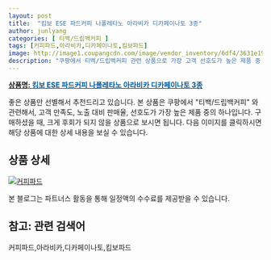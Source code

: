 ```yaml
---
layout: post
title:  "킴보 ESE 파드커피 나폴레타노 아라비카 디카페이나토 3종"
author: junlyang
categories: [ 티백/드립백커피 ]
tags: [커피파드,아라비카,디카페이나토,킴보파드]
image: http://image1.coupangcdn.com/image/vendor_inventory/6df4/3631e194ec2f289f3d4cb57f3d8be7e30922bce7943923336dd7dc18df22.jpg 
description: "쿠팡에서 티백/드립백커피 관련 상품으로 가장 고객 선호도가 높은 제품 중 하나입니다."
---
```


<a href="https://coupa.ng/bOsBEp"><b>상품명: <font color='#01579B'>킴보 ESE 파드커피 나폴레타노 아라비카 디카페이나토 3종</font></b></a>

좋은 상품만 선별해서 추천드리고 있습니다.
본 상품은 쿠팡에서 "티백/드립백커피" 와 관련해서, 고객 만족도, 노출 대비 판매율, 선호도가 가장 높은 제품 중의 하나입니다.
구매하셨을 때, 크게 후회가 되지 않을 상품으로 보시면 됩니다. 
다음 이미지를 클릭하시면 해당 상품에 대한 상세 내용을 보실 수 있습니다.

## 상품 상세

<a href="https://coupa.ng/bOsBEp"><img src="http://image1.coupangcdn.com/image/vendor_inventory/a621/3e42cb4535853179ffea2fcc956d21dac959f8e603dee3b69deae7550e96.jpg" alt="커피파드" title="커피파드"></a> 

본 블로그는 파트너스 활동을 통해 일정액의 수수료를 제공받을 수 있습니다.

## 참고: 관련 검색어    
커피파드,아라비카,디카페이나토,킴보파드